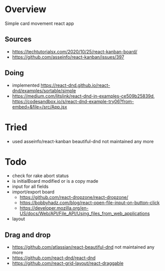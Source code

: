 # Overview
Simple card movement react app

## Sources
- https://techtutorialsx.com/2020/10/25/react-kanban-board/
- https://github.com/asseinfo/react-kanban/issues/397

## Doing
- implemented https://react-dnd.github.io/react-dnd/examples/sortable/simple
- https://medium.com/litslink/react-dnd-in-examples-ce509b25839d, https://codesandbox.io/s/react-dnd-example-try06?from-embed=&file=/src/App.jsx
# Tried
- used asseinfo/react-kanban
  beautiful-dnd not maintained any more
# Todo
- check for rake abort status
- is initialBoard modified or is a copy made
- input for all fields
- import/export board
  - https://github.com/react-dropzone/react-dropzone/
  - https://bobbyhadz.com/blog/react-open-file-input-on-button-click
  - https://developer.mozilla.org/en-US/docs/Web/API/File_API/Using_files_from_web_applications
- layout
## Drag and drop
- https://github.com/atlassian/react-beautiful-dnd not maintained any more
- https://github.com/react-dnd/react-dnd
- https://github.com/react-grid-layout/react-draggable
